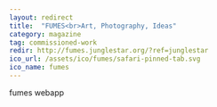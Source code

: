 ```yaml
---
layout: redirect
title:  "FUMES<br>Art, Photography, Ideas"
category: magazine
tag: commissioned-work
redir: http://fumes.junglestar.org/?ref=junglestar
ico_url: /assets/ico/fumes/safari-pinned-tab.svg
ico_name: fumes
---
```


fumes webapp
